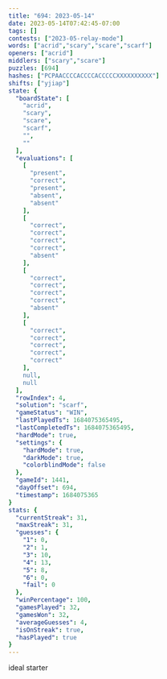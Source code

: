 ```yaml
---
title: "694: 2023-05-14"
date: 2023-05-14T07:42:45-07:00
tags: []
contests: ["2023-05-relay-mode"]
words: ["acrid","scary","scare","scarf"]
openers: ["acrid"]
middlers: ["scary","scare"]
puzzles: [694]
hashes: ["PCPAACCCCACCCCACCCCCXXXXXXXXXX"]
shifts: ["yjiap"]
state: {
  "boardState": [
    "acrid",
    "scary",
    "scare",
    "scarf",
    "",
    ""
  ],
  "evaluations": [
    [
      "present",
      "correct",
      "present",
      "absent",
      "absent"
    ],
    [
      "correct",
      "correct",
      "correct",
      "correct",
      "absent"
    ],
    [
      "correct",
      "correct",
      "correct",
      "correct",
      "absent"
    ],
    [
      "correct",
      "correct",
      "correct",
      "correct",
      "correct"
    ],
    null,
    null
  ],
  "rowIndex": 4,
  "solution": "scarf",
  "gameStatus": "WIN",
  "lastPlayedTs": 1684075365495,
  "lastCompletedTs": 1684075365495,
  "hardMode": true,
  "settings": {
    "hardMode": true,
    "darkMode": true,
    "colorblindMode": false
  },
  "gameId": 1441,
  "dayOffset": 694,
  "timestamp": 1684075365
}
stats: {
  "currentStreak": 31,
  "maxStreak": 31,
  "guesses": {
    "1": 0,
    "2": 1,
    "3": 10,
    "4": 13,
    "5": 8,
    "6": 0,
    "fail": 0
  },
  "winPercentage": 100,
  "gamesPlayed": 32,
  "gamesWon": 32,
  "averageGuesses": 4,
  "isOnStreak": true,
  "hasPlayed": true
}
---
```

<!-- more -->
ideal starter
